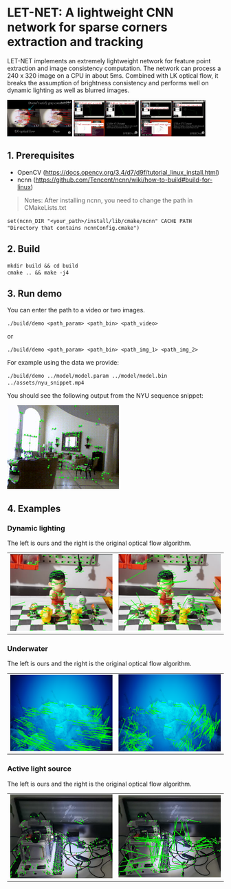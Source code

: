# LET-NET: A lightweight CNN network for sparse corners extraction and tracking

LET-NET implements an extremely lightweight network for feature point extraction and image consistency computation. The network can process a 240 x 320 image on a CPU in about 5ms. Combined with LK optical flow, it breaks the assumption of brightness consistency and performs well on dynamic lighting as well as blurred images.

<div display:inline>
  <a href="https://www.bilibili.com/video/BV1gz4y1V77M/?vd_source=4dd69fa6d40221a0fa0733def5c4708a#reply576226249"><img src="assets/bilibili3.png" width=30% /></a>
  <a href="https://www.bilibili.com/video/BV1gz4y1V77M/?vd_source=4dd69fa6d40221a0fa0733def5c4708a#reply576226249"><img src="assets/bilibili2.png" width=30% /></a>
  <a href="https://www.bilibili.com/video/BV1gz4y1V77M/?vd_source=4dd69fa6d40221a0fa0733def5c4708a#reply576226249"><img src="assets/bilibili.png" width=30% /></a>
</div>


## 1. Prerequisites 

- OpenCV (https://docs.opencv.org/3.4/d7/d9f/tutorial_linux_install.html)
- ncnn (https://github.com/Tencent/ncnn/wiki/how-to-build#build-for-linux)

> Notes: After installing ncnn, you need to change the path in CMakeLists.txt

```
set(ncnn_DIR "<your_path>/install/lib/cmake/ncnn" CACHE PATH "Directory that contains ncnnConfig.cmake")
```
## 2. Build 

```
mkdir build && cd build
cmake .. && make -j4
```

## 3. Run demo 

You can enter the path to a video or two images.
```
./build/demo <path_param> <path_bin> <path_video>
```
or 
```
./build/demo <path_param> <path_bin> <path_img_1> <path_img_2>
```
For example using the data we provide:

```
./build/demo ../model/model.param ../model/model.bin ../assets/nyu_snippet.mp4
```

You should see the following output from the NYU sequence snippet:

<img src="assets/demo.gif" width="260">

## 4. Examples 

### Dynamic lighting

The left is ours and the right is the original optical flow algorithm.

<table><tr>
<td><img src=assets/3.png border=0 width="260"></td>
<td><img src=assets/4.png border=0 width="260"></td>
</tr></table>

### Underwater

The left is ours and the right is the original optical flow algorithm.

<table><tr>
<td><img src=assets/1.png border=0 width="260"></td>
<td><img src=assets/2.png border=0 width="260"></td>
</tr></table>

### Active light source

The left is ours and the right is the original optical flow algorithm.

<table><tr>
<td><img src=assets/7.png border=0 width="260"></td>
<td><img src=assets/8.png border=0 width="260"></td>
</tr></table>

